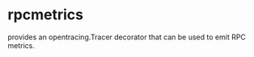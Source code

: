 rpcmetrics
==========

provides an opentracing.Tracer decorator that can be used to emit RPC metrics.

